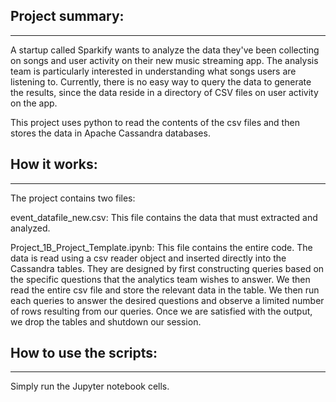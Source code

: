 ## Project summary:
----------------
A startup called Sparkify wants to analyze the data they've been collecting on songs and user activity on their new music streaming app. The analysis team is particularly interested in understanding what songs users are listening to. Currently, there is no easy way to query the data to generate the results, since the data reside in a directory of CSV files on user activity on the app.

This project uses python to read the contents of the csv files and then stores the data in Apache Cassandra databases. 

## How it works:
-------------
The project contains two files:

event_datafile_new.csv: This file contains the data that must extracted and analyzed.

Project_1B_Project_Template.ipynb:
This file contains the entire code.
The data is read using a csv reader object and inserted directly into the Cassandra tables. They are designed by first constructing queries based on the specific questions that the analytics team wishes to answer. We then read the entire csv file and store the relevant data in the table.
We then run each queries to answer the desired questions and observe a limited number of rows resulting from our queries.
Once we are satisfied with the output, we drop the tables and shutdown our session.

## How to use the scripts:
-----------------------
Simply run the Jupyter notebook cells.
